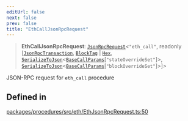 ```yaml
---
editUrl: false
next: false
prev: false
title: "EthCallJsonRpcRequest"
---
```


> **EthCallJsonRpcRequest**: [`JsonRpcRequest`](/reference/tevm/jsonrpc/type-aliases/jsonrpcrequest/)\<`"eth_call"`, readonly [[`JsonRpcTransaction`](/reference/tevm/procedures/type-aliases/jsonrpctransaction/), [`BlockTag`](/reference/tevm/utils/type-aliases/blocktag/) \| [`Hex`](/reference/tevm/utils/type-aliases/hex/), [`SerializeToJson`](/reference/tevm/procedures/type-aliases/serializetojson/)\<[`BaseCallParams`](/reference/tevm/actions/type-aliases/basecallparams/)\[`"stateOverrideSet"`\]\>, [`SerializeToJson`](/reference/tevm/procedures/type-aliases/serializetojson/)\<[`BaseCallParams`](/reference/tevm/actions/type-aliases/basecallparams/)\[`"blockOverrideSet"`\]\>]\>

JSON-RPC request for `eth_call` procedure

## Defined in

[packages/procedures/src/eth/EthJsonRpcRequest.ts:50](https://github.com/qbzzt/tevm-monorepo/blob/main/packages/procedures/src/eth/EthJsonRpcRequest.ts#L50)
